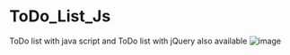 # ToDo_List_Js
ToDo list with java script and ToDo list with jQuery also available
![image](https://github.com/DHARUNSURYA/ToDo_List_Js/assets/121680349/fa781e76-513e-464d-85d1-f83c05aa1441)
